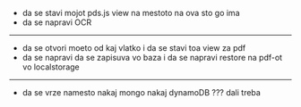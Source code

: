 
- da se stavi mojot pds.js view na mestoto na ova sto go ima
- da se napravi OCR 


________________________________________________________________________________________
- da se otvori moeto od kaj vlatko i da se stavi toa view za pdf
- da se napravi da se zapisuva vo baza i da se napravi restore na pdf-ot vo localstorage
________________________________________________________________________________________


- da se vrze namesto nakaj mongo nakaj dynamoDB ??? dali treba 